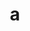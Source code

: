 ---
layout: cake
title:  a
type: cake
comic: cake_12.png
name: The Great Futility, Part II
hovertext: heh heh
next: 13
prev: 11
---